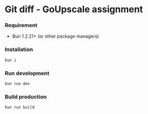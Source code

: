 # Git diff - GoUpscale assignment

### Requirement

- Bun 1.2.21+ (or other package managers)

### Installation

```bash
bun i
```

### Run development

```bash
bun run dev
```

### Build production

```bash
bun run build
```
